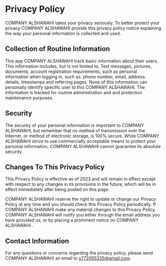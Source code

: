 # Privacy Policy

COMPANY ALSHAWAHI takes your privacy seriously. To better protect your privacy COMPANY ALSHAWAHI provide this privacy policy notice explaining the way your personal information is collected and used.


## Collection of Routine Information

This app COMPANY ALSHAWAHI track basic information about their users. This information includes, but is not limited to, Text messages, pictures, documents, account registration requirements, such as personal information when logging in, such as: phone number, email, address. details, timestamps and referring pages. None of this information can personally identify specific  user to this COMPANY ALSHAWAHI. The information is tracked for routine administration and  and protection maintenance purposes.


## Security

The security of your personal information is important to COMPANY ALSHAWAHI, but remember that no method of transmission over the Internet, or method of electronic storage, is 100% secure. While COMPANY ALSHAWAHI strive to use commercially acceptable means to protect your personal information, COMPANY ALSHAWAHI cannot guarantee its absolute security.


## Changes To This Privacy Policy

This Privacy Policy is effective as of 2023 and will remain in effect except with respect to any changes in its provisions in the future, which will be in effect immediately after being posted on this page.

COMPANY ALSHAWAHI reserve the right to update or change our Privacy Policy at any time and you should check this Privacy Policy periodically. If COMPANY ALSHAWAHI make any material changes to this Privacy Policy, COMPANY ALSHAWAHI will notify you either through the email address you have provided us, or by placing a prominent notice on COMPANY ALSHAWAHI .


## Contact Information

For any questions or concerns regarding the privacy policy, please send COMPANY ALSHAWAHI an email to s772055335@gmail.com.
